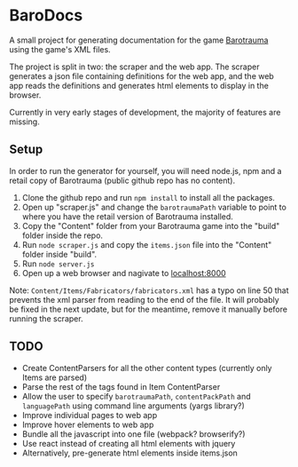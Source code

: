 # BaroDocs

A small project for generating documentation for the game [Barotrauma](https://barotraumagame.com/) using the game's XML files.

The project is split in two: the scraper and the web app. The scraper generates a json file containing definitions for the web app, and the web app reads the definitions and generates html elements to display in the browser.

Currently in very early stages of development, the majority of features are missing.

## Setup

In order to run the generator for yourself, you will need node.js, npm and a retail copy of Barotrauma (public github repo has no content).

 1. Clone the github repo and run `npm install` to install all the packages.
 2. Open up "scraper.js" and change the `barotraumaPath` variable to point to where you have the retail version of Barotrauma installed.
 3. Copy the "Content" folder from your Barotrauma game into the "build" folder inside the repo.
 4. Run `node scraper.js` and copy the `items.json` file into the "Content" folder inside "build".
 5. Run `node server.js`
 6. Open up a web browser and nagivate to [localhost:8000](http://localhost:8000)

Note: `Content/Items/Fabricators/fabricators.xml` has a typo on line 50 that prevents the xml parser from reading to the end of the file. It will probably be fixed in the next update, but for the meantime, remove it manually before running the scraper.

## TODO

 - Create ContentParsers for all the other content types (currently only Items are parsed)
 - Parse the rest of the tags found in Item ContentParser
 - Allow the user to specify `barotraumaPath`, `contentPackPath` and `languagePath` using command line arguments (yargs library?)
 - Improve individual pages to web app
 - Improve hover elements to web app
 - Bundle all the javascript into one file (webpack? browserify?)
 - Use react instead of creating all html elements with jquery
 - Alternatively, pre-generate html elements inside items.json